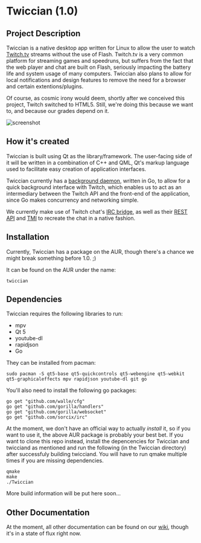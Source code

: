 # Twiccian (1.0)

## Project Description
Twiccian is a native desktop app written for Linux to allow the user to watch [Twitch.tv](http://twitch.tv) streams without the use of Flash. Twitch.tv is a very common platform for streaming games and speedruns, but suffers from the fact that the web player and chat are built on Flash, seriously impacting the battery life and system usage of many computers. Twiccian also plans to allow for local notifications and design features to remove the need for a browser and certain extentions/plugins.

Of course, as cosmic irony would deem, shortly after we conceived this project, Twitch switched to HTML5. Still, we're doing this because we want to, and because our grades depend on it.

![screenshot](http://i.imgur.com/QYOGRsn.png?1)

## How it's created
Twiccian is built using Qt as the library/framework. The user-facing side
of it will be written in a combination of C++ and QML, Qt's markup
language used to facilitate easy creation of application interfaces.

Twiccian currently has a [background daemon](https://github.com/octotep/twicciand), written in Go, to allow for a quick background interface with Twitch, which enables us to act as an intermediary between the Twitch API and the front-end of the application, since Go makes concurrency and networking simple.

We currently make use of Twitch chat's [IRC bridge](http://help.twitch.tv/customer/portal/articles/1302780-twitch-irc),
as well as their [REST API](https://github.com/justintv/twitch-api) and [TMI](https://tmi.twitch.tv/group/user/usernamehere/chatters) to recreate the chat in a native fashion.


## Installation
Currently, Twiccian has a package on the AUR, though there's a chance we might break something before 1.0. ;)

It can be found on the AUR under the name:
```
twiccian
```

## Dependencies
Twiccian requires the following libraries to run:
- mpv
- Qt 5
- youtube-dl
- rapidjson
- Go

They can be installed from pacman:
``` 
sudo pacman -S qt5-base qt5-quickcontrols qt5-webengine qt5-webkit qt5-graphicaleffects mpv rapidjson youtube-dl git go
```

You'll also need to install the following go packages:
```
go get "github.com/walle/cfg"
go get "github.com/gorilla/handlers"
go get "github.com/gorilla/websocket"
go get "github.com/sorcix/irc"
```

At the moment, we don't have an official way to actually _install_ it, so if you want to use it, the above AUR package is probably your best bet. If you want to clone this repo instead, install the depencencies for Twiccian and twicciand as mentioned and run the following (in the Twiccian directory) after successfuly building twicciand. You will have to run qmake multiple times if you are missing dependencies.
```
qmake
make
./Twiccian
```

More build information will be put here soon...

## Other Documentation
At the moment, all other documentation can be found on our [wiki](https://github.com/octotep/twiccian/wiki), though it's in a state of flux right now.

